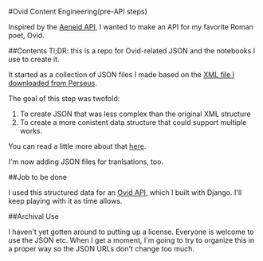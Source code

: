 #Ovid Content Engineering(pre-API steps)

Inspired by the [Aeneid API](http://aeneid.eu/api/), I wanted to make an API
for my favorite Roman poet, Ovid.

##Contents
Tl;DR: this is a repo for Ovid-related JSON and the notebooks I use to create it.

It started as a collection of JSON files I made based on the [XML
file I downloaded from Perseus](http://www.perseus.tufts.edu/hopper/dltext?doc=Perseus%3Atext%3A1999.02.0068).

The goal of this step was twofold:
1) To create JSON that was less complex than the original XML structure
2) To create a more conistent data structure that could support multiple works.

You can read a little more about that [here](http://techintranslation.com/if-you-want-something-done-part-1-getting-ovid-into-json/).

I'm now adding JSON files for tranlsations, too.

##Job to be done

I used this structured data for an [Ovid API](https://ovid-api.herokuapp.com/), which I built with Django. I'll keep playing with it as time allows.

##Archival Use

I haven't yet gotten around to putting up a license. Everyone is welcome to use the JSON etc.  When I get a moment, I'm going to try to organize this in a proper way
so the JSON URLs don't change too much.
